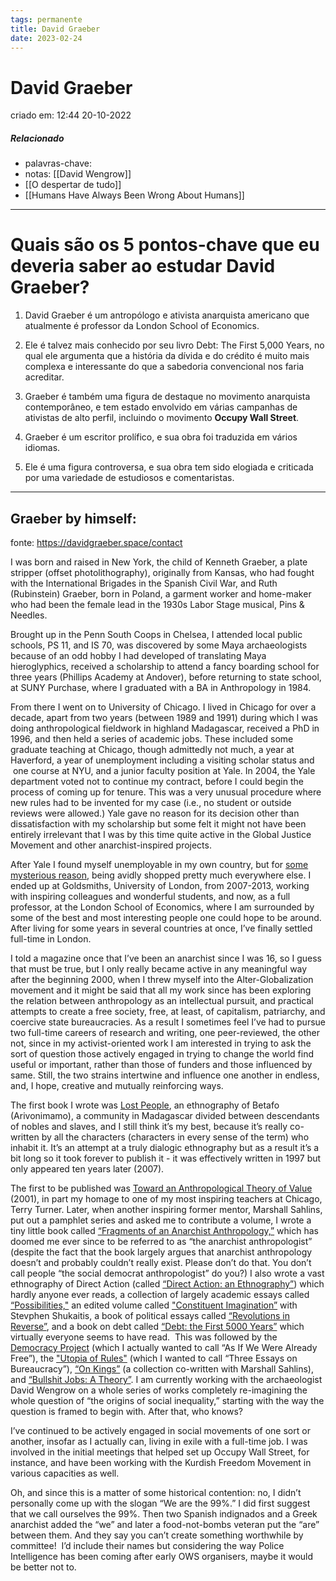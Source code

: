 ```yaml
---
tags: permanente
title: David Graeber
date: 2023-02-24
---
```


# David Graeber

criado em: 12:44 20-10-2022

##### Relacionado

- palavras-chave: 
- notas: [[David Wengrow]] 
- [[O despertar de tudo]] 
- [[Humans Have Always Been Wrong About Humans]]

---

# Quais são os 5 pontos-chave que eu deveria saber ao estudar David Graeber?

1. David Graeber é um antropólogo e ativista anarquista americano que atualmente é professor da London School of Economics.

2. Ele é talvez mais conhecido por seu livro Debt: The First 5,000 Years, no qual ele argumenta que a história da dívida e do crédito é muito mais complexa e interessante do que a sabedoria convencional nos faria acreditar.

3. Graeber é também uma figura de destaque no movimento anarquista contemporâneo, e tem estado envolvido em várias campanhas de ativistas de alto perfil, incluindo o movimento **Occupy Wall Street**.

4. Graeber é um escritor prolífico, e sua obra foi traduzida em vários idiomas.

5. Ele é uma figura controversa, e sua obra tem sido elogiada e criticada por uma variedade de estudiosos e comentaristas.

---

## Graeber by himself:

fonte: https://davidgraeber.space/contact

I was born and raised in New York, the child of Kenneth Graeber, a plate stripper (offset photolithography), originally from Kansas, who had fought with the International Brigades in the Spanish Civil War, and Ruth (Rubinstein) Graeber, born in Poland, a garment worker and home-maker who had been the female lead in the 1930s Labor Stage musical, Pins & Needles.

Brought up in the Penn South Coops in Chelsea, I attended local public schools, PS 11, and IS 70, was discovered by some Maya archaeologists because of an odd hobby I had developed of translating Maya hieroglyphics, received a scholarship to attend a fancy boarding school for three years (Phillips Academy at Andover), before returning to state school, at SUNY Purchase, where I graduated with a BA in Anthropology in 1984.

From there I went on to University of Chicago. I lived in Chicago for over a decade, apart from two years (between 1989 and 1991) during which I was doing anthropological fieldwork in highland Madagascar, received a PhD in 1996, and then held a series of academic jobs. These included some graduate teaching at Chicago, though admittedly not much, a year at Haverford, a year of unemployment including a visiting scholar status and  one course at NYU, and a junior faculty position at Yale. In 2004, the Yale department voted not to continue my contract, before I could begin the process of coming up for tenure. This was a very unusual procedure where new rules had to be invented for my case (i.e., no student or outside reviews were allowed.) Yale gave no reason for its decision other than dissatisfaction with my scholarship but some felt it might not have been entirely irrelevant that I was by this time quite active in the Global Justice Movement and other anarchist-inspired projects.

After Yale I found myself unemployable in my own country, but for [some mysterious reason](http://publicanthropologist.cmi.no/2017/10/11/academic-politics-of-silencing/#david-graeber), being avidly shopped pretty much everywhere else. I ended up at Goldsmiths, University of London, from 2007-2013, working with inspiring colleagues and wonderful students, and now, as a full professor, at the London School of Economics, where I am surrounded by some of the best and most interesting people one could hope to be around. After living for some years in several countries at once, I’ve finally settled full-time in London.

I told a magazine once that I’ve been an anarchist since I was 16, so I guess that must be true, but I only really became active in any meaningful way after the beginning 2000, when I threw myself into the Alter-Globalization movement and it might be said that all my work since has been exploring the relation between anthropology as an intellectual pursuit, and practical attempts to create a free society, free, at least, of capitalism, patriarchy, and coercive state bureaucracies. As a result I sometimes feel I’ve had to pursue two full-time careers of research and writing, one peer-reviewed, the other not, since in my activist-oriented work I am interested in trying to ask the sort of question those actively engaged in trying to change the world find useful or important, rather than those of funders and those influenced by same. Still, the two strains intertwine and influence one another in endless, and, I hope, creative and mutually reinforcing ways.

The first book I wrote was [Lost People](https://davidgraeber.industries/artifacts/lost-people), an ethnography of Betafo (Arivonimamo), a community in Madagascar divided between descendants of nobles and slaves, and I still think it’s my best, because it’s really co-written by all the characters (characters in every sense of the term) who inhabit it. It’s an attempt at a truly dialogic ethnography but as a result it’s a bit long so it took forever to publish it - it was effectively written in 1997 but only appeared ten years later (2007).

The first to be published was [Toward an Anthropological Theory of Value](https://davidgraeber.industries/artifacts/toward-anthro-theory-value) (2001), in part my homage to one of my most inspiring teachers at Chicago, Terry Turner. Later, when another inspiring former mentor, Marshall Sahlins, put out a pamphlet series and asked me to contribute a volume, I wrote a tiny little book called [“Fragments of an Anarchist Anthropology,”](https://davidgraeber.industries/artifacts/fragments-of-an-anarchist-anthropology) which has doomed me ever since to be referred to as “the anarchist anthropologist” (despite the fact that the book largely argues that anarchist anthropology doesn’t and probably couldn’t really exist. Please don’t do that. You don’t call people “the social democrat anthropologist” do you?) I also wrote a vast ethnography of Direct Action (called [“Direct Action: an Ethnography”](https://davidgraeber.industries/artifacts/direct-action-an-ethnography)) which hardly anyone ever reads, a collection of largely academic essays called [“Possibilities,"](https://davidgraeber.industries/artifacts/possibilities) an edited volume called ["Constituent Imagination”](https://davidgraeber.industries/artifacts/constituent-imagination) with Stevphen Shukaitis, a book of political essays called [“Revolutions in Reverse”](https://davidgraeber.industries/artifacts/revolution-in-reverse), and a book on debt called [“Debt: the First 5000 Years”](https://davidgraeber.industries/artifacts/debt-the-first-5000-years) which virtually everyone seems to have read.  This was followed by the [Democracy Project](https://davidgraeber.industries/artifacts/the-democracy-project) (which I actually wanted to call “As If We Were Already Free”), the ["Utopia of Rules"](https://davidgraeber.industries/artifacts/the-utopia-of-rules) (which I wanted to call “Three Essays on Bureaucracy”), [“On Kings”](https://haubooks.org/on-kings/) (a collection co-written with Marshall Sahlins), and [“Bullshit Jobs: A Theory”](https://davidgraeber.industries/artifacts/bullshit-jobs). I am currently working with the archaeologist David Wengrow on a whole series of works completely re-imagining the whole question of “the origins of social inequality,” starting with the way the question is framed to begin with. After that, who knows?

I’ve continued to be actively engaged in social movements of one sort or another, insofar as I actually can, living in exile with a full-time job. I was involved in the initial meetings that helped set up Occupy Wall Street, for instance, and have been working with the Kurdish Freedom Movement in various capacities as well.

Oh, and since this is a matter of some historical contention: no, I didn’t personally come up with the slogan “We are the 99%.” I did first suggest that we call ourselves the 99%. Then two Spanish indignados and a Greek anarchist added the “we” and later a food-not-bombs veteran put the “are” between them. And they say you can’t create something worthwhile by committee!  I’d include their names but considering the way Police Intelligence has been coming after early OWS organisers, maybe it would be better not to.
